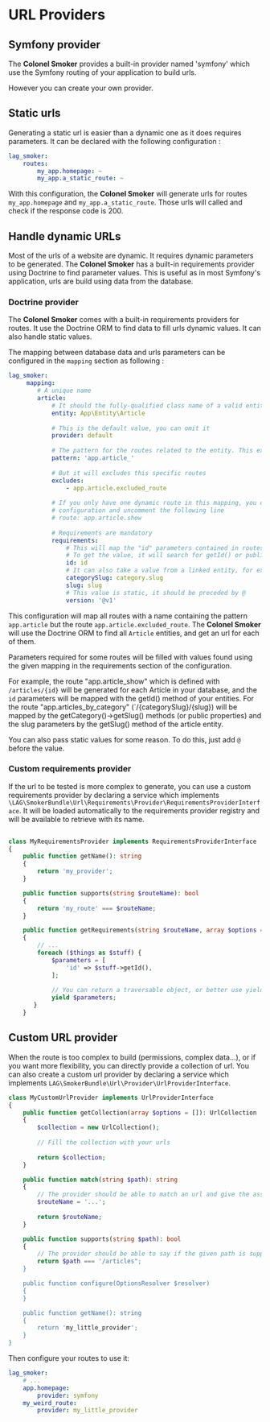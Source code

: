 # URL Providers
## Symfony provider
The **Colonel Smoker** provides a built-in provider named 'symfony' which use the Symfony routing of your application 
to build urls.

However you can create your own provider.

## Static urls

Generating a static url is easier than a dynamic one as it does requires parameters. 
It can be declared with the following configuration :

```yaml
lag_smoker:
    routes:
        my_app.homepage: ~ 
        my_app.a_static_route: ~
```

With this configuration, the **Colonel Smoker** will generate urls for routes `my_app.homepage` and 
`my_app.a_static_route`. Those urls will called and check if the response code is 200. 

## Handle dynamic URLs
Most of the urls of a website are dynamic. It requires dynamic parameters to be generated. The **Colonel Smoker** has a 
built-in requirements provider using Doctrine to find parameter values. This is useful as in most Symfony's application,
urls are build using data from the database.

### Doctrine provider
The **Colonel Smoker** comes with a built-in requirements providers for routes. It use the Doctrine ORM to find data to
fill urls dynamic values. It can also handle static values.

The mapping between database data and urls parameters can be configured in the `mapping` section as following :
```yaml
lag_smoker:
     mapping:
        # A unique name
        article:
            # It should the fully-qualified class name of a valid entity            
            entity: App\Entity\Article
            
            # This is the default value, you can omit it 
            provider: default
            
            # The pattern for the routes related to the entity. This example will take all routes with a name containing app.article_ 
            pattern: 'app.article_'
            
            # But it will excludes this specific routes
            excludes:
                - app.article.excluded_route
            
            # If you only have one dynamic route in this mapping, you can remove the above pattern and excludes 
            # configuration and uncomment the following line  
            # route: app.article.show
            
            # Requirements are mandatory
            requirements:
                # This will map the "id" parameters contained in routes with the id property of the entity
                # To get the value, it will search for getId() or public property id
                id: id
                # It can also take a value from a linked entity, for example the slug of the article category
                categorySlug: category.slug
                slug: slug
                # This value is static, it should be preceded by @
                version: '@v1'
```
This configuration will map all routes with a name containing the pattern `app.article` but the route `app.article.excluded_route`.
The **Colonel Smoker** will use the Doctrine ORM to find all `Article` entities, and get an url for each of them.

Parameters required for some routes will be filled with values found using the given mapping in the requirements section
of the configuration.

For example, the route "app.article_show" which is defined with `/articles/{id}` will be generated for each Article in
your database, and the `id` parameters will be mapped with the getId() method of your entities. For the route "app.articles_by_category" 
(`/{categorySlug}/{slug}) will be mapped by the getCategory()->getSlug() methods (or public properties) and the slug 
parameters by the getSlug() method of the article entity.

You can also pass static values for some reason. To do this, just add `@` before the value. 

### Custom requirements provider
If the url to be tested is more complex to generate, you can use a custom requirements provider by declaring a service 
which implements `\LAG\SmokerBundle\Url\Requirements\Provider\RequirementsProviderInterface`. It will be loaded 
automatically to the requirements provider registry and will be available to retrieve with its name.

```php
   
class MyRequirementsProvider implements RequirementsProviderInterface 
{   
    public function getName(): string
    {
        return 'my_provider';
    }

    public function supports(string $routeName): bool
    {
        return 'my_route' === $routeName;
    }

    public function getRequirements(string $routeName, array $options = []): Traversable
    {
        // ...
        foreach ($things as $stuff) {
            $parameters = [
                'id' => $stuff->getId(),
            ];
            
            // You can return a traversable object, or better use yield to return a generator 
            yield $parameters;       
       }
    }
```

## Custom URL provider
When the route is too complex to build (permissions, complex data...), or if you want more flexibility, you can directly 
provide a collection of url. You can also create a custom url provider by declaring a service which implements 
`LAG\SmokerBundle\Url\Provider\UrlProviderInterface`.

```php
class MyCustomUrlProvider implements UrlProviderInterface
{
    public function getCollection(array $options = []): UrlCollection
    {
        $collection = new UrlCollection();
        
        // Fill the collection with your urls
        
        return $collection;
    }

    public function match(string $path): string
    {
        // The provider should be able to match an url and give the associated route name
        $routeName = '...';
        
        return $routeName;
    }

    public function supports(string $path): bool
    {
        // The provider should be able to say if the given path is supported
        return $path === '/articles";
    }

    public function configure(OptionsResolver $resolver)
    {
    }

    public function getName(): string
    {
        return 'my_little_provider';
    }
}
```

Then configure your routes to use it:
```yaml
lag_smoker:
    # ...
    app.homepage:
        provider: symfony
    my_weird_route:
        provider: my_little_provider
```
